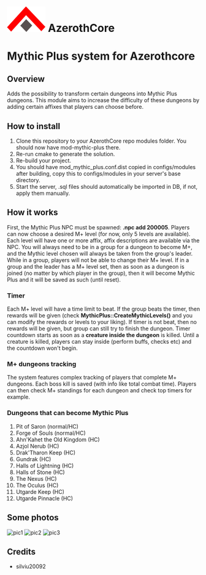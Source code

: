 # ![logo](https://raw.githubusercontent.com/azerothcore/azerothcore.github.io/master/images/logo-github.png) AzerothCore

# Mythic Plus system for Azerothcore

## Overview

Adds the possibility to transform certain dungeons into Mythic Plus dungeons. This module aims to increase the difficulty of these dungeons by adding certain affixes that players can choose before.

## How to install

1. Clone this repository to your AzerothCore repo modules folder. You should now have mod-mythic-plus there.
2. Re-run cmake to generate the solution.
3. Re-build your project.
4. You should have mod_mythic_plus.conf.dist copied in configs/modules after building, copy this to configs/modules in your server's base directory.
5. Start the server, .sql files should automatically be imported in DB, if not, apply them manually.

## How it works

First, the Mythic Plus NPC must be spawned: **.npc add 200005**. Players can now choose a desired M+ level (for now, only 5 levels are available). Each level will have one or more affix, affix descriptions are available via the NPC.
You will always need to be in a group for a dungeon to become M+, and the Mythic level chosen will always be taken from the group's leader. While in a group, players will not be able to change their M+ level.
If in a group and the leader has a M+ level set, then as soon as a dungeon is joined (no matter by which player in the group), then it will become Mythic Plus and it will be saved as such (until reset).

### Timer

Each M+ level will have a time limit to beat. If the group beats the timer, then rewards will be given (check **MythicPlus::CreateMythicLevels()** and you can modify the rewards or levels to your liking). If timer is not beat, then no rewards will be given, but group can still try to finish the dungeon.
Timer countdown starts as soon as a **creature inside the dungeon** is killed. Until a creature is killed, players can stay inside (perform buffs, checks etc) and the countdown won't begin.

### M+ dungeons tracking

The system features complex tracking of players that complete M+ dungeons. Each boss kill is saved (with info like total combat time). Players can then check M+ standings for each dungeon and check top timers for example.


### Dungeons that can become Mythic Plus

1. Pit of Saron (normal/HC)
2. Forge of Souls (normal/HC)
3. Ahn'Kahet the Old Kingdom (HC)
4. Azjol Nerub (HC)
5. Drak'Tharon Keep (HC)
6. Gundrak (HC)
7. Halls of Lightning (HC)
8. Halls of Stone (HC)
9. The Nexus (HC)
10. The Oculus (HC)
11. Utgarde Keep (HC)
12. Utgarde Pinnacle (HC)

## Some photos

![pic1](https://github.com/silviu20092/mod-mythic-plus/blob/master/pics/pic1.png?raw=true)
![pic2](https://github.com/silviu20092/mod-mythic-plus/blob/master/pics/pic2.png?raw=true)
![pic3](https://github.com/silviu20092/mod-mythic-plus/blob/master/pics/pic3.png?raw=true)

## Credits
- silviu20092